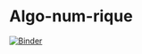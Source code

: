 # Algo-num-rique
[![Binder](https://mybinder.org/badge_logo.svg)](https://mybinder.org/v2/gh/souhahd/Algo-num-rique/main?filepath=LesTri_VERSION_0.ipynb)
